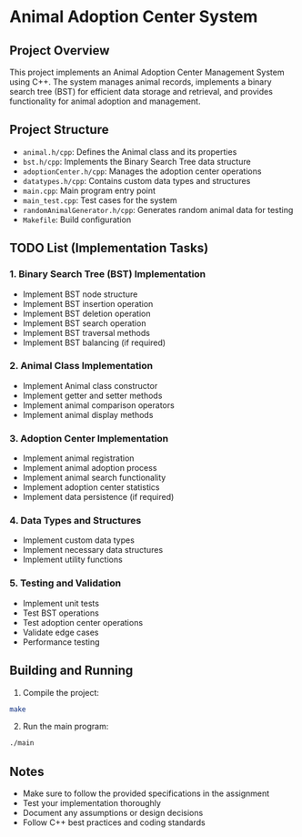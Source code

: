 # Animal Adoption Center System

## Project Overview
This project implements an Animal Adoption Center Management System using C++. The system manages animal records, implements a binary search tree (BST) for efficient data storage and retrieval, and provides functionality for animal adoption and management.

## Project Structure
- `animal.h/cpp`: Defines the Animal class and its properties
- `bst.h/cpp`: Implements the Binary Search Tree data structure
- `adoptionCenter.h/cpp`: Manages the adoption center operations
- `datatypes.h/cpp`: Contains custom data types and structures
- `main.cpp`: Main program entry point
- `main_test.cpp`: Test cases for the system
- `randomAnimalGenerator.h/cpp`: Generates random animal data for testing
- `Makefile`: Build configuration

## TODO List (Implementation Tasks)

### 1. Binary Search Tree (BST) Implementation
- Implement BST node structure
- Implement BST insertion operation
- Implement BST deletion operation
- Implement BST search operation
- Implement BST traversal methods
- Implement BST balancing (if required)

### 2. Animal Class Implementation
- Implement Animal class constructor
- Implement getter and setter methods
- Implement animal comparison operators
- Implement animal display methods

### 3. Adoption Center Implementation
- Implement animal registration
- Implement animal adoption process
- Implement animal search functionality
- Implement adoption center statistics
- Implement data persistence (if required)

### 4. Data Types and Structures
- Implement custom data types
- Implement necessary data structures
- Implement utility functions

### 5. Testing and Validation
- Implement unit tests
- Test BST operations
- Test adoption center operations
- Validate edge cases
- Performance testing

## Building and Running
1. Compile the project:
```bash
make
```

2. Run the main program:
```bash
./main
```

## Notes
- Make sure to follow the provided specifications in the assignment
- Test your implementation thoroughly
- Document any assumptions or design decisions
- Follow C++ best practices and coding standards 